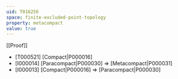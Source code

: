 ```yaml
---
uid: T016256
space: finite-excluded-point-topology
property: metacompact
value: true
---
```

[[Proof]]

* [T000521] [Compact|P000016]
* [I000014] [Paracompact|P000030] => [Metacompact|P000031]
* [I000013] [Compact|P000016] => [Paracompact|P000030]

